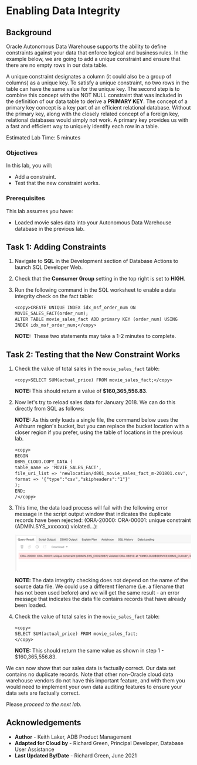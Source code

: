 ﻿
# Enabling Data Integrity

## Background

Oracle Autonomous Data Warehouse supports the ability to define constraints against your data that enforce logical and business rules. In the example below, we are going to add a unique constraint and ensure that there are no empty rows in our data table.

A unique constraint designates a column (it could also be a group of columns) as a unique key. To satisfy a unique constraint, no two rows in the table can have the same value for the unique key. The second step is to combine this concept with the NOT NULL constraint that was included in the definition of our data table to derive a **PRIMARY KEY**. The concept of a primary key concept is a key part of an efficient relational database. Without the primary key, along with the closely related concept of a foreign key, relational databases would simply not work. A primary key provides us with a fast and efficient way to uniquely identify each row in a table.   

Estimated Lab Time: 5 minutes

### Objectives

In this lab, you will:

*   Add a constraint.
*   Test that the new constraint works.

### Prerequisites

This lab assumes you have:

- Loaded movie sales data into your Autonomous Data Warehouse database in the previous lab.

## Task 1: Adding Constraints

1. Navigate to **SQL** in the Development section of Database Actions to launch SQL Developer Web.

2. Check that the **Consumer Group** setting in the top right is set to **HIGH**.

3. Run the following command in the SQL worksheet to enable a data integrity check on the fact table:

    ```
    <copy>CREATE UNIQUE INDEX idx_msf_order_num ON MOVIE_SALES_FACT(order_num);
    ALTER TABLE movie_sales_fact ADD primary KEY (order_num) USING INDEX idx_msf_order_num;</copy>
    ```
    **NOTE:**  These two statements may take a 1-2 minutes to complete.

## Task 2: Testing that the New Constraint Works

1. Check the value of total sales in the `movie_sales_fact` table:

    ```
    <copy>SELECT SUM(actual_price) FROM movie_sales_fact;</copy>
    ```
    **NOTE:** This should return a value of **$160,365,556.83**.

2. Now let's try to reload sales data for January 2018. We can do this directly from SQL as follows:

    **NOTE:** As this only loads a single file, the command below uses the Ashburn region's bucket, but you can replace the bucket location with a closer region if you prefer, using the table of locations in the previous lab.

    ```
    <copy>
    BEGIN
    DBMS_CLOUD.COPY_DATA (
    table_name => 'MOVIE_SALES_FACT',
    file_uri_list => 'newlocation/d801_movie_sales_fact_m-201801.csv',
    format => '{"type":"csv","skipheaders":"1"}'
    );
    END;
    /</copy>
    ```

3. This time, the data load process will fail with the following error message in the script output window that indicates the duplicate records have been rejected: (ORA-20000: ORA-00001: unique constraint (ADMIN.SYS_xxxxxxx) violated...):

    ![Error message showing duplicates](images/sql-data-loading-lab3-step2-substep3.png)

    **NOTE:** The data integrity checking does not depend on the name of the source data file. We could use a different filename (i.e. a filename that has not been used before) and we will get the same result - an error message that indicates the data file contains records that have already been loaded.

4. Check the value of total sales in the `movie_sales_fact` table:

    ```
    <copy>
    SELECT SUM(actual_price) FROM movie_sales_fact;
    </copy>
    ```

    **NOTE:** This should return the same value as shown in step 1 - $160,365,556.83.

We can now show that our sales data is factually correct. Our data set contains no duplicate records. Note that other non-Oracle cloud data warehouse vendors do not have this important feature, and with them you would need to implement your own data auditing features to ensure your data sets are factually correct.

Please *proceed to the next lab*.

## Acknowledgements

* **Author** - Keith Laker, ADB Product Management
* **Adapted for Cloud by** - Richard Green, Principal Developer, Database User Assistance
* **Last Updated By/Date** - Richard Green, June 2021

